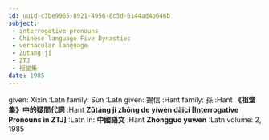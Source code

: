 ```yaml
---
id: uuid-c3be9965-8921-4956-8c5d-6144ad4b646b
subject: 
 - interrogative pronouns
 - Chinese language Five Dynasties
 - vernacular language
 - Zutang ji
 - ZTJ
 - 祖堂集
date: 1985
---
```


given: Xíxìn :Latn
family: Sūn :Latn
given: 錫信 :Hant
family: 孫 :Hant
**《祖堂集》中的疑問代詞** :Hant
**Zǔtáng jí zhōng de yíwèn dàicí [Interrogative Pronouns in ZTJ]** :Latn
In: 
**中國語文** :Hant
**Zhongguo yuwen** :Latn
volume: 2, 1985